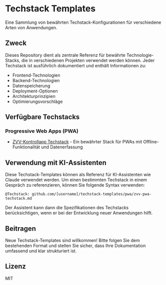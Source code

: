 # Techstack Templates

Eine Sammlung von bewährten Techstack-Konfigurationen für verschiedene Arten von Anwendungen.

## Zweck

Dieses Repository dient als zentrale Referenz für bewährte Technologie-Stacks, die in verschiedenen Projekten verwendet werden können. Jeder Techstack ist ausführlich dokumentiert und enthält Informationen zu:

- Frontend-Technologien
- Backend-Technologien
- Datenspeicherung
- Deployment-Optionen
- Architekturprinzipien
- Optimierungsvorschläge

## Verfügbare Techstacks

### Progressive Web Apps (PWA)
- [ZVV-Kontrollapp Techstack](pwa/zvv-pwa-techstack.md) - Ein bewährter Stack für PWAs mit Offline-Funktionalität und Datenerfassung

## Verwendung mit KI-Assistenten

Diese Techstack-Templates können als Referenz für KI-Assistenten wie Claude verwendet werden. Um einen bestimmten Techstack in einem Gespräch zu referenzieren, können Sie folgende Syntax verwenden:

```
@Techstack: github.com/[username]/techstack-templates/pwa/zvv-pwa-techstack.md
```

Der Assistent kann dann die Spezifikationen des Techstacks berücksichtigen, wenn er bei der Entwicklung neuer Anwendungen hilft.

## Beitragen

Neue Techstack-Templates sind willkommen! Bitte folgen Sie dem bestehenden Format und stellen Sie sicher, dass Ihre Dokumentation umfassend und klar strukturiert ist.

## Lizenz

MIT 